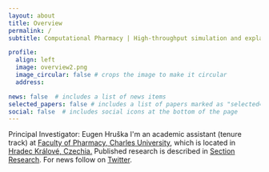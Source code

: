 ```yaml
---
layout: about
title: Overview
permalink: /
subtitle: Computational Pharmacy | High-throughput simulation and explainable machine learning of drug-protein interactions.

profile:
  align: left
  image: overview2.png
  image_circular: false # crops the image to make it circular
  address: 

news: false  # includes a list of news items
selected_papers: false # includes a list of papers marked as "selected={true}"
social: false  # includes social icons at the bottom of the page
---
```



Principal Investigator: Eugen Hruška
I'm an academic assistant (tenure track) at [Faculty of Pharmacy, Charles University](https://portal.faf.cuni.cz/Profile/Hruska-Eugen/), which is located in [Hradec Králové, Czechia.](https://en.mapy.cz/zakladni?source=firm&id=360719&ds=2&x=15.8358164&y=50.2015221&z=5) 
Published research is described in [Section Research](projects). 
For news follow on [Twitter](https://twitter.com/HruskaEugen). 
